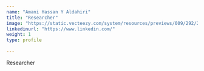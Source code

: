 ```yaml
---
name: "Amani Hassan Y Aldahiri"
title: "Researcher"
image: "https://static.vecteezy.com/system/resources/previews/009/292/244/non_2x/default-avatar-icon-of-social-media-user-vector.jpg"
linkedinurl: "https://www.linkedin.com/"
weight: 1
type: profile

---
```

Researcher
